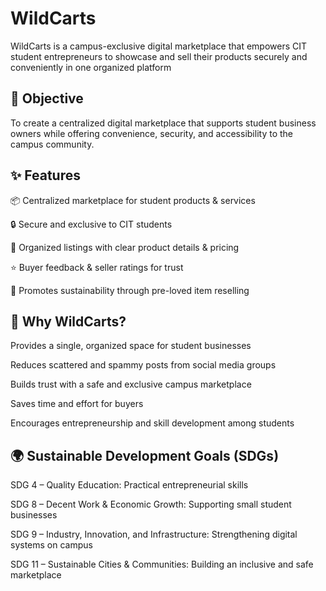 # WildCarts
WildCarts is a campus-exclusive digital marketplace that empowers CIT student entrepreneurs to showcase and sell their products securely and conveniently in one organized platform

## 📌 Objective

To create a centralized digital marketplace that supports student business owners while offering convenience, security, and accessibility to the campus community.

## ✨ Features

📦 Centralized marketplace for student products & services

🔒 Secure and exclusive to CIT students

🛒 Organized listings with clear product details & pricing

⭐ Buyer feedback & seller ratings for trust

🌱 Promotes sustainability through pre-loved item reselling

## 🎯 Why WildCarts?

Provides a single, organized space for student businesses

Reduces scattered and spammy posts from social media groups

Builds trust with a safe and exclusive campus marketplace

Saves time and effort for buyers

Encourages entrepreneurship and skill development among students

## 🌍 Sustainable Development Goals (SDGs)

SDG 4 – Quality Education: Practical entrepreneurial skills

SDG 8 – Decent Work & Economic Growth: Supporting small student businesses

SDG 9 – Industry, Innovation, and Infrastructure: Strengthening digital systems on campus

SDG 11 – Sustainable Cities & Communities: Building an inclusive and safe marketplace
